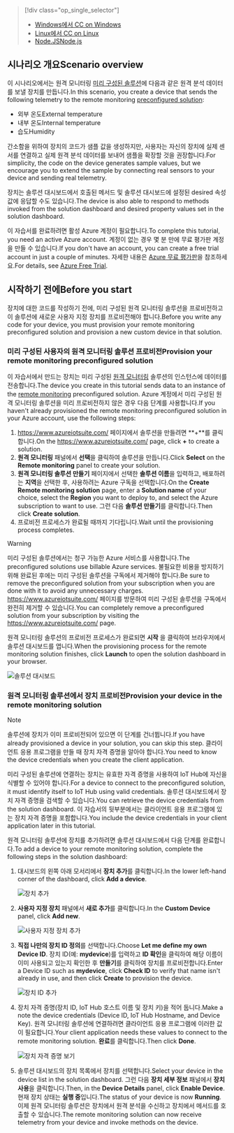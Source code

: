 > [!div class="op_single_selector"]
> * [<span data-ttu-id="5d106-101">Windows에서 C</span><span class="sxs-lookup"><span data-stu-id="5d106-101">C on Windows</span></span>](../articles/iot-suite/iot-suite-connecting-devices.md)
> * [<span data-ttu-id="5d106-102">Linux에서 C</span><span class="sxs-lookup"><span data-stu-id="5d106-102">C on Linux</span></span>](../articles/iot-suite/iot-suite-connecting-devices-linux.md)
> * [<span data-ttu-id="5d106-103">Node.JS</span><span class="sxs-lookup"><span data-stu-id="5d106-103">Node.js</span></span>](../articles/iot-suite/iot-suite-connecting-devices-node.md)
> 
> 

## <a name="scenario-overview"></a><span data-ttu-id="5d106-104">시나리오 개요</span><span class="sxs-lookup"><span data-stu-id="5d106-104">Scenario overview</span></span>
<span data-ttu-id="5d106-105">이 시나리오에서는 원격 모니터링 [미리 구성된 솔루션][lnk-what-are-preconfig-solutions]에 다음과 같은 원격 분석 데이터를 보낼 장치를 만듭니다.</span><span class="sxs-lookup"><span data-stu-id="5d106-105">In this scenario, you create a device that sends the following telemetry to the remote monitoring [preconfigured solution][lnk-what-are-preconfig-solutions]:</span></span>

* <span data-ttu-id="5d106-106">외부 온도</span><span class="sxs-lookup"><span data-stu-id="5d106-106">External temperature</span></span>
* <span data-ttu-id="5d106-107">내부 온도</span><span class="sxs-lookup"><span data-stu-id="5d106-107">Internal temperature</span></span>
* <span data-ttu-id="5d106-108">습도</span><span class="sxs-lookup"><span data-stu-id="5d106-108">Humidity</span></span>

<span data-ttu-id="5d106-109">간소함을 위하여 장치의 코드가 샘플 값을 생성하지만, 사용자는 자신의 장치에 실제 센서를 연결하고 실제 원격 분석 데이터를 보내어 샘플을 확장할 것을 권장합니다.</span><span class="sxs-lookup"><span data-stu-id="5d106-109">For simplicity, the code on the device generates sample values, but we encourage you to extend the sample by connecting real sensors to your device and sending real telemetry.</span></span>

<span data-ttu-id="5d106-110">장치는 솔루션 대시보드에서 호출된 메서드 및 솔루션 대시보드에 설정된 desired 속성 값에 응답할 수도 있습니다.</span><span class="sxs-lookup"><span data-stu-id="5d106-110">The device is also able to respond to methods invoked from the solution dashboard and desired property values set in the solution dashboard.</span></span>

<span data-ttu-id="5d106-111">이 자습서를 완료하려면 활성 Azure 계정이 필요합니다.</span><span class="sxs-lookup"><span data-stu-id="5d106-111">To complete this tutorial, you need an active Azure account.</span></span> <span data-ttu-id="5d106-112">계정이 없는 경우 몇 분 만에 무료 평가판 계정을 만들 수 있습니다.</span><span class="sxs-lookup"><span data-stu-id="5d106-112">If you don't have an account, you can create a free trial account in just a couple of minutes.</span></span> <span data-ttu-id="5d106-113">자세한 내용은 [Azure 무료 평가판][lnk-free-trial]을 참조하세요.</span><span class="sxs-lookup"><span data-stu-id="5d106-113">For details, see [Azure Free Trial][lnk-free-trial].</span></span>

## <a name="before-you-start"></a><span data-ttu-id="5d106-114">시작하기 전에</span><span class="sxs-lookup"><span data-stu-id="5d106-114">Before you start</span></span>
<span data-ttu-id="5d106-115">장치에 대한 코드를 작성하기 전에, 미리 구성된 원격 모니터링 솔루션을 프로비전하고 이 솔루션에 새로운 사용자 지정 장치를 프로비전해야 합니다.</span><span class="sxs-lookup"><span data-stu-id="5d106-115">Before you write any code for your device, you must provision your remote monitoring preconfigured solution and provision a new custom device in that solution.</span></span>

### <a name="provision-your-remote-monitoring-preconfigured-solution"></a><span data-ttu-id="5d106-116">미리 구성된 사용자의 원격 모니터링 솔루션 프로비전</span><span class="sxs-lookup"><span data-stu-id="5d106-116">Provision your remote monitoring preconfigured solution</span></span>
<span data-ttu-id="5d106-117">이 자습서에서 만드는 장치는 미리 구성된 [원격 모니터링][lnk-remote-monitoring] 솔루션의 인스턴스에 데이터를 전송합니다.</span><span class="sxs-lookup"><span data-stu-id="5d106-117">The device you create in this tutorial sends data to an instance of the [remote monitoring][lnk-remote-monitoring] preconfigured solution.</span></span> <span data-ttu-id="5d106-118">Azure 계정에서 미리 구성된 원격 모니터링 솔루션을 미리 프로비전하지 않은 경우 다음 단계를 사용합니다.</span><span class="sxs-lookup"><span data-stu-id="5d106-118">If you haven't already provisioned the remote monitoring preconfigured solution in your Azure account, use the following steps:</span></span>

1. <span data-ttu-id="5d106-119"><https://www.azureiotsuite.com/> 페이지에서 솔루션을 만들려면 **+**를 클릭합니다.</span><span class="sxs-lookup"><span data-stu-id="5d106-119">On the <https://www.azureiotsuite.com/> page, click **+** to create a solution.</span></span>
2. <span data-ttu-id="5d106-120">**원격 모니터링** 패널에서 **선택**을 클릭하여 솔루션을 만듭니다.</span><span class="sxs-lookup"><span data-stu-id="5d106-120">Click **Select** on the **Remote monitoring** panel to create your solution.</span></span>
3. <span data-ttu-id="5d106-121">**원격 모니터링 솔루션 만들기** 페이지에서 선택한 **솔루션 이름**을 입력하고, 배포하려는 **지역**을 선택한 후, 사용하려는 Azure 구독을 선택합니다.</span><span class="sxs-lookup"><span data-stu-id="5d106-121">On the **Create Remote monitoring solution** page, enter a **Solution name** of your choice, select the **Region** you want to deploy to, and select the Azure subscription to want to use.</span></span> <span data-ttu-id="5d106-122">그런 다음 **솔루션 만들기**를 클릭합니다.</span><span class="sxs-lookup"><span data-stu-id="5d106-122">Then click **Create solution**.</span></span>
4. <span data-ttu-id="5d106-123">프로비전 프로세스가 완료될 때까지 기다립니다.</span><span class="sxs-lookup"><span data-stu-id="5d106-123">Wait until the provisioning process completes.</span></span>

> [!WARNING]
> <span data-ttu-id="5d106-124">미리 구성된 솔루션에서는 청구 가능한 Azure 서비스를 사용합니다.</span><span class="sxs-lookup"><span data-stu-id="5d106-124">The preconfigured solutions use billable Azure services.</span></span> <span data-ttu-id="5d106-125">불필요한 비용을 방지하기 위해 완료된 후에는 미리 구성된 솔루션을 구독에서 제거해야 합니다.</span><span class="sxs-lookup"><span data-stu-id="5d106-125">Be sure to remove the preconfigured solution from your subscription when you are done with it to avoid any unnecessary charges.</span></span> <span data-ttu-id="5d106-126"><https://www.azureiotsuite.com/> 페이지를 방문하여 미리 구성된 솔루션을 구독에서 완전히 제거할 수 있습니다.</span><span class="sxs-lookup"><span data-stu-id="5d106-126">You can completely remove a preconfigured solution from your subscription by visiting the <https://www.azureiotsuite.com/> page.</span></span>
> 
> 

<span data-ttu-id="5d106-127">원격 모니터링 솔루션의 프로비전 프로세스가 완료되면 **시작** 을 클릭하여 브라우저에서 솔루션 대시보드를 엽니다.</span><span class="sxs-lookup"><span data-stu-id="5d106-127">When the provisioning process for the remote monitoring solution finishes, click **Launch** to open the solution dashboard in your browser.</span></span>

![솔루션 대시보드][img-dashboard]

### <a name="provision-your-device-in-the-remote-monitoring-solution"></a><span data-ttu-id="5d106-129">원격 모니터링 솔루션에서 장치 프로비전</span><span class="sxs-lookup"><span data-stu-id="5d106-129">Provision your device in the remote monitoring solution</span></span>
> [!NOTE]
> <span data-ttu-id="5d106-130">솔루션에 장치가 이미 프로비전되어 있으면 이 단계를 건너뜁니다.</span><span class="sxs-lookup"><span data-stu-id="5d106-130">If you have already provisioned a device in your solution, you can skip this step.</span></span> <span data-ttu-id="5d106-131">클라이언트 응용 프로그램을 만들 때 장치 자격 증명을 알아야 합니다.</span><span class="sxs-lookup"><span data-stu-id="5d106-131">You need to know the device credentials when you create the client application.</span></span>
> 
> 

<span data-ttu-id="5d106-132">미리 구성된 솔루션에 연결하는 장치는 유효한 자격 증명을 사용하여 IoT Hub에 자신을 식별할 수 있어야 합니다.</span><span class="sxs-lookup"><span data-stu-id="5d106-132">For a device to connect to the preconfigured solution, it must identify itself to IoT Hub using valid credentials.</span></span> <span data-ttu-id="5d106-133">솔루션 대시보드에서 장치 자격 증명을 검색할 수 있습니다.</span><span class="sxs-lookup"><span data-stu-id="5d106-133">You can retrieve the device credentials from the solution dashboard.</span></span> <span data-ttu-id="5d106-134">이 자습서의 뒷부분에서는 클라이언트 응용 프로그램에 있는 장치 자격 증명을 포함합니다.</span><span class="sxs-lookup"><span data-stu-id="5d106-134">You include the device credentials in your client application later in this tutorial.</span></span>

<span data-ttu-id="5d106-135">원격 모니터링 솔루션에 장치를 추가하려면 솔루션 대시보드에서 다음 단계를 완료합니다.</span><span class="sxs-lookup"><span data-stu-id="5d106-135">To add a device to your remote monitoring solution, complete the following steps in the solution dashboard:</span></span>

1. <span data-ttu-id="5d106-136">대시보드의 왼쪽 아래 모서리에서 **장치 추가**를 클릭합니다.</span><span class="sxs-lookup"><span data-stu-id="5d106-136">In the lower left-hand corner of the dashboard, click **Add a device**.</span></span>
   
   ![장치 추가][1]
2. <span data-ttu-id="5d106-138">**사용자 지정 장치** 패널에서 **새로 추가**를 클릭합니다.</span><span class="sxs-lookup"><span data-stu-id="5d106-138">In the **Custom Device** panel, click **Add new**.</span></span>
   
   ![사용자 지정 장치 추가][2]
3. <span data-ttu-id="5d106-140">**직접 나만의 장치 ID 정의**를 선택합니다.</span><span class="sxs-lookup"><span data-stu-id="5d106-140">Choose **Let me define my own Device ID**.</span></span> <span data-ttu-id="5d106-141">장치 ID(예: **mydevice**)를 입력하고 **ID 확인**을 클릭하여 해당 이름이 이미 사용되고 있는지 확인한 후 **만들기**를 클릭하여 장치를 프로비전합니다.</span><span class="sxs-lookup"><span data-stu-id="5d106-141">Enter a Device ID such as **mydevice**, click **Check ID** to verify that name isn't already in use, and then click **Create** to provision the device.</span></span>
   
   ![장치 ID 추가][3]
4. <span data-ttu-id="5d106-143">장치 자격 증명(장치 ID, IoT Hub 호스트 이름 및 장치 키)을 적어 둡니다.</span><span class="sxs-lookup"><span data-stu-id="5d106-143">Make a note the device credentials (Device ID, IoT Hub Hostname, and Device Key).</span></span> <span data-ttu-id="5d106-144">원격 모니터링 솔루션에 연결하려면 클라이언트 응용 프로그램에 이러한 값이 필요합니다.</span><span class="sxs-lookup"><span data-stu-id="5d106-144">Your client application needs these values to connect to the remote monitoring solution.</span></span> <span data-ttu-id="5d106-145">**완료**를 클릭합니다.</span><span class="sxs-lookup"><span data-stu-id="5d106-145">Then click **Done**.</span></span>
   
    ![장치 자격 증명 보기][4]
5. <span data-ttu-id="5d106-147">솔루션 대시보드의 장치 목록에서 장치를 선택합니다.</span><span class="sxs-lookup"><span data-stu-id="5d106-147">Select your device in the device list in the solution dashboard.</span></span> <span data-ttu-id="5d106-148">그런 다음 **장치 세부 정보** 패널에서 **장치 사용**을 클릭합니다.</span><span class="sxs-lookup"><span data-stu-id="5d106-148">Then, in the **Device Details** panel, click **Enable Device**.</span></span> <span data-ttu-id="5d106-149">현재 장치 상태는 **실행 중**입니다.</span><span class="sxs-lookup"><span data-stu-id="5d106-149">The status of your device is now **Running**.</span></span> <span data-ttu-id="5d106-150">이제 원격 모니터링 솔루션은 장치에서 원격 분석을 수신하고 장치에서 메서드를 호출할 수 있습니다.</span><span class="sxs-lookup"><span data-stu-id="5d106-150">The remote monitoring solution can now receive telemetry from your device and invoke methods on the device.</span></span>

[img-dashboard]: ./media/iot-suite-selector-connecting/dashboard.png
[1]: ./media/iot-suite-selector-connecting/suite0.png
[2]: ./media/iot-suite-selector-connecting/suite1.png
[3]: ./media/iot-suite-selector-connecting/suite2.png
[4]: ./media/iot-suite-selector-connecting/suite3.png

[lnk-what-are-preconfig-solutions]: ../articles/iot-suite/iot-suite-what-are-preconfigured-solutions.md
[lnk-remote-monitoring]: ../articles/iot-suite/iot-suite-remote-monitoring-sample-walkthrough.md
[lnk-free-trial]: http://azure.microsoft.com/pricing/free-trial/